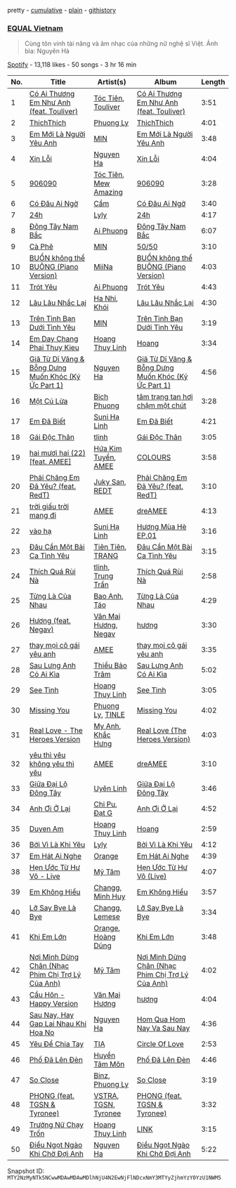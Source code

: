pretty - [cumulative](/playlists/cumulative/37i9dQZF1DXbbp0uiGXEBw.md) - [plain](/playlists/plain/37i9dQZF1DXbbp0uiGXEBw) - [githistory](https://github.githistory.xyz/mackorone/spotify-playlist-archive/blob/main/playlists/plain/37i9dQZF1DXbbp0uiGXEBw)

### [EQUAL Vietnam](https://open.spotify.com/playlist/37i9dQZF1DXbbp0uiGXEBw)

> Cùng tôn vinh tài năng và âm nhạc của những nữ nghệ sĩ Việt\. Ảnh bìa: Nguyên Hà

[Spotify](https://open.spotify.com/user/spotify) - 13,118 likes - 50 songs - 3 hr 16 min

| No. | Title | Artist(s) | Album | Length |
|---|---|---|---|---|
| 1 | [Có Ai Thương Em Như Anh \(feat\. Touliver\)](https://open.spotify.com/track/7AD5F85waSb3yZxZxEXhJM) | [Tóc Tiên](https://open.spotify.com/artist/4YkqEuVf1Jf2x2XDqJ2CvC), [Touliver](https://open.spotify.com/artist/5UNWQJdUbO8Gbg9Qn3r52M) | [Có Ai Thương Em Như Anh \(feat\. Touliver\)](https://open.spotify.com/album/3MxId1GopqGHnUTynUIuFA) | 3:51 |
| 2 | [ThichThich](https://open.spotify.com/track/3wUp8eCTshIrJcYbjWaoyP) | [Phuong Ly](https://open.spotify.com/artist/5Kh0ta0UY4uJ4g2CIdq9V9) | [ThichThich](https://open.spotify.com/album/4AitP1QgqnYpEpx8KY07IA) | 4:01 |
| 3 | [Em Mới Là Người Yêu Anh](https://open.spotify.com/track/1gIaX9HEGZsWSd5HDJatSr) | [MIN](https://open.spotify.com/artist/0IdAjS2LRieBR3gzoazdAw) | [Em Mới Là Người Yêu Anh](https://open.spotify.com/album/2hHic1AMDTtCmK072fentL) | 3:48 |
| 4 | [Xin Lỗi](https://open.spotify.com/track/5oqsevCqWkDwk61Y41bDQA) | [Nguyen Ha](https://open.spotify.com/artist/5Ib3D8UtLdYZjhVNWzwfoH) | [Xin Lỗi](https://open.spotify.com/album/0g3uKyhjDjSeaLzT2MjT6r) | 4:04 |
| 5 | [906090](https://open.spotify.com/track/0HH3DAz5feqJmDA50yQ52M) | [Tóc Tiên](https://open.spotify.com/artist/4YkqEuVf1Jf2x2XDqJ2CvC), [Mew Amazing](https://open.spotify.com/artist/34nom4Ft3keMWBZPAUB3EI) | [906090](https://open.spotify.com/album/20sB19q1UohCToeyAcUNwQ) | 3:28 |
| 6 | [Có Đâu Ai Ngờ](https://open.spotify.com/track/5OE0IzdS8Bs4UaLvDoTXKD) | [Cầm](https://open.spotify.com/artist/56vNGG0GJtL6p8ltx7cLvj) | [Có Đâu Ai Ngờ](https://open.spotify.com/album/706NYXSqVRFvEn2L4GFahN) | 3:40 |
| 7 | [24h](https://open.spotify.com/track/4inMQ83GNpQ2OHDredH5hW) | [Lyly](https://open.spotify.com/artist/4POahBr8YCPNKGErIiofyx) | [24h](https://open.spotify.com/album/4LO3n3uH8Iu6xi09nh2u9i) | 4:17 |
| 8 | [Đông Tây Nam Bắc](https://open.spotify.com/track/0hqCfsV0T1e35k7urmBBHz) | [Ai Phuong](https://open.spotify.com/artist/5k5vCzAmH0dcRda22U9Hut) | [Đông Tây Nam Bắc](https://open.spotify.com/album/5Dt3Lq7yoQ32mOiG3VRyYz) | 6:07 |
| 9 | [Cà Phê](https://open.spotify.com/track/5cvW3PYJeQjRTnj9vHP5Va) | [MIN](https://open.spotify.com/artist/0IdAjS2LRieBR3gzoazdAw) | [50/50](https://open.spotify.com/album/2guZsP5qfBxYma8Y4mhVff) | 3:10 |
| 10 | [BUỒN không thể BUÔNG \(Piano Version\)](https://open.spotify.com/track/0YJ3fxavN7Sms9TlNxWUhf) | [MiiNa](https://open.spotify.com/artist/76nos2JmvLyYGZ28ribrf7) | [BUỒN không thể BUÔNG \(Piano Version\)](https://open.spotify.com/album/1Tsl1MK40xOShJzK6mwXsc) | 4:03 |
| 11 | [Trót Yêu](https://open.spotify.com/track/2lL7kSRjgVZjm942GdVOef) | [Ai Phuong](https://open.spotify.com/artist/5k5vCzAmH0dcRda22U9Hut) | [Trót Yêu](https://open.spotify.com/album/5bc2VEYLPy8dII9TTZ1caN) | 4:43 |
| 12 | [Lâu Lâu Nhắc Lại](https://open.spotify.com/track/5B66uVtd4X6Tls9I2VQm4N) | [Ha Nhi](https://open.spotify.com/artist/3XOuN4VDN4EL0GjKov5mWL), [Khói](https://open.spotify.com/artist/3FZ4GX2mWNn7XElse3fQWd) | [Lâu Lâu Nhắc Lại](https://open.spotify.com/album/6RLMsEvmNeILizkH0RRNQ0) | 4:30 |
| 13 | [Trên Tình Bạn Dưới Tình Yêu](https://open.spotify.com/track/5zH2inEP6THOY8tomr3DdZ) | [MIN](https://open.spotify.com/artist/0IdAjS2LRieBR3gzoazdAw) | [Trên Tình Bạn Dưới Tình Yêu](https://open.spotify.com/album/6He7un0iQqrbVsmieoliGN) | 3:19 |
| 14 | [Em Day Chang Phai Thuy Kieu](https://open.spotify.com/track/031jyNUkkD02vrkgZDGJxu) | [Hoang Thuy Linh](https://open.spotify.com/artist/0r63ReVRjxrS4ATbLrdcrL) | [Hoang](https://open.spotify.com/album/4gfu67H8oClhhE4XT5JL2u) | 3:34 |
| 15 | [Giã Từ Dĩ Vãng & Bỗng Dưng Muốn Khóc \(Ký Ức Part 1\)](https://open.spotify.com/track/0Ic9k0A0lH9uMeYMCl1wvw) | [Nguyen Ha](https://open.spotify.com/artist/5Ib3D8UtLdYZjhVNWzwfoH) | [Giã Từ Dĩ Vãng & Bỗng Dưng Muốn Khóc \(Ký Ức Part 1\)](https://open.spotify.com/album/4Orwq4lvKskQYzqxa36fvM) | 4:56 |
| 16 | [Một Cú Lừa](https://open.spotify.com/track/16YX7SfThwFHdSYYWO6VaL) | [Bich Phuong](https://open.spotify.com/artist/5fa13NJjmn2uQ3dxZDi2Ge) | [tâm trạng tan hơi chậm một chút](https://open.spotify.com/album/56sZf01q5Ih5jXICYyslq7) | 3:28 |
| 17 | [Em Đã Biết](https://open.spotify.com/track/74dZm72WtQx122nyIFhJAB) | [Suni Hạ Linh](https://open.spotify.com/artist/4x1fUORHa2EsxrQ6ZzAoQ0) | [Em Đã Biết](https://open.spotify.com/album/5JJ6XjiB1dqJHorDCqqIz5) | 4:21 |
| 18 | [Gái Độc Thân](https://open.spotify.com/track/2klsSb2iTfgDh95Ak9uWY2) | [tlinh](https://open.spotify.com/artist/3diftVOq7aEIebXKkC34oR) | [Gái Độc Thân](https://open.spotify.com/album/4gDgccYkth0VxOc4m5IpIJ) | 3:05 |
| 19 | [hai mươi hai \(22\) \[feat\. AMEE\]](https://open.spotify.com/track/0dHUKYXP9PJMN0RpR9dpFR) | [Hứa Kim Tuyền](https://open.spotify.com/artist/3Ufoo4BPShhahtCSjgpBLP), [AMEE](https://open.spotify.com/artist/2aQnC3DbZB9GbauvhAw7ve) | [COLOURS](https://open.spotify.com/album/2eIFX7bSus6CHnQ6Ts5mCh) | 3:58 |
| 20 | [Phải Chăng Em Đã Yêu? \(feat\. RedT\)](https://open.spotify.com/track/3i02vLHwlt14hNJtdXmeM7) | [Juky San](https://open.spotify.com/artist/51wGpVg4Z3lv1IjuZAQjXn), [REDT](https://open.spotify.com/artist/5iggzY0xY68wNNWXhiPrZz) | [Phải Chăng Em Đã Yêu? \(feat\. RedT\)](https://open.spotify.com/album/6oLvir8rZVaQRF3z2mp0rG) | 3:10 |
| 21 | [trời giấu trời mang đi](https://open.spotify.com/track/1ecVks3GJX8U67DvhVDVBn) | [AMEE](https://open.spotify.com/artist/2aQnC3DbZB9GbauvhAw7ve) | [dreAMEE](https://open.spotify.com/album/4tHnhcKAaAaD83UfrTvUPt) | 4:13 |
| 22 | [vào hạ](https://open.spotify.com/track/6Bh5qRgU4AysQh3Vv2N5Nt) | [Suni Hạ Linh](https://open.spotify.com/artist/4x1fUORHa2EsxrQ6ZzAoQ0) | [Hương Mùa Hè EP.01](https://open.spotify.com/album/7Do6GQrbmkYtOjg1S2HRe3) | 3:16 |
| 23 | [Đâu Cần Một Bài Ca Tình Yêu](https://open.spotify.com/track/3ckraK42KnTt0Mk0b8pmA2) | [Tiên Tiên](https://open.spotify.com/artist/5OvCh1Nin8AGw7OkxYinBe), [TRANG](https://open.spotify.com/artist/2knyDFP4xw9wZEWA98JX6b) | [Đâu Cần Một Bài Ca Tình Yêu](https://open.spotify.com/album/6Qb69lLK43aP1s06fQIYnJ) | 3:15 |
| 24 | [Thích Quá Rùi Nà](https://open.spotify.com/track/6jcG3yZ0e2CSI6omkYO1ut) | [tlinh](https://open.spotify.com/artist/3diftVOq7aEIebXKkC34oR), [Trung Trần](https://open.spotify.com/artist/2v14NO80QYditUms7sbEIZ) | [Thích Quá Rùi Nà](https://open.spotify.com/album/2Uejuvo8WwGMH3hUe8NGsO) | 2:58 |
| 25 | [Từng Là Của Nhau](https://open.spotify.com/track/5KYv3kORBKUmVEoqbRRWxt) | [Bao Anh](https://open.spotify.com/artist/4fCHhderLwLacsIOIKgu3J), [Táo](https://open.spotify.com/artist/23xCr75lKvnFvKi8ImHE7S) | [Từng Là Của Nhau](https://open.spotify.com/album/59xrACzg1Ip2ellb2JSzCN) | 4:29 |
| 26 | [Hương \(feat\. Negav\)](https://open.spotify.com/track/6aeU5IH8DB1qHK5jRFTNUv) | [Văn Mai Hương](https://open.spotify.com/artist/63SNH9m8M034lCGELVC1dm), [Negav](https://open.spotify.com/artist/4fg8aMZ23d2bxKz7r2vt9v) | [hương](https://open.spotify.com/album/6q946F95PkIqzVIxMQVVdq) | 3:30 |
| 27 | [thay mọi cô gái yêu anh](https://open.spotify.com/track/7e8Kt6pX4Y589CJL37mIWa) | [AMEE](https://open.spotify.com/artist/2aQnC3DbZB9GbauvhAw7ve) | [thay mọi cô gái yêu anh](https://open.spotify.com/album/3hR3yDFUQhLex9F9goRs80) | 3:35 |
| 28 | [Sau Lưng Anh Có Ai Kìa](https://open.spotify.com/track/0IojBwrFi0lwPW1eE3BNdU) | [Thiều Bảo Trâm](https://open.spotify.com/artist/6RUfMGubOnHT1p3nfeXpBl) | [Sau Lưng Anh Có Ai Kìa](https://open.spotify.com/album/36Dvo2mP3FZEERwagzc0YB) | 5:02 |
| 29 | [See Tình](https://open.spotify.com/track/3bZGGKrMQLDGg18y2QqKFF) | [Hoang Thuy Linh](https://open.spotify.com/artist/0r63ReVRjxrS4ATbLrdcrL) | [See Tình](https://open.spotify.com/album/1AttOIOFrGkOPNSq5mB4pd) | 3:05 |
| 30 | [Missing You](https://open.spotify.com/track/1AAGvzJRWMTKx7PNfeTvP4) | [Phuong Ly](https://open.spotify.com/artist/5Kh0ta0UY4uJ4g2CIdq9V9), [TINLE](https://open.spotify.com/artist/1jLYYT9QNuDI4zz4Ky9fyq) | [Missing You](https://open.spotify.com/album/1b60c7XKSLPW7s1f0CBWqF) | 4:02 |
| 31 | [Real Love \- The Heroes Version](https://open.spotify.com/track/2Gazl1MAVX8vmo8E659Vq8) | [My Anh](https://open.spotify.com/artist/3C9BZr3AmjZ89zzcOdkA4i), [Khắc Hưng](https://open.spotify.com/artist/2mx5AAdmlMxMcrcd7AQh1j) | [Real Love \(The Heroes Version\)](https://open.spotify.com/album/1QkxoTESjfTccBQqMG08Bb) | 4:03 |
| 32 | [yêu thì yêu không yêu thì yêu](https://open.spotify.com/track/79xFFmGKtEyky0I2G9U9Jg) | [AMEE](https://open.spotify.com/artist/2aQnC3DbZB9GbauvhAw7ve) | [dreAMEE](https://open.spotify.com/album/4tHnhcKAaAaD83UfrTvUPt) | 3:10 |
| 33 | [Giữa Đại Lộ Đông Tây](https://open.spotify.com/track/1MQ97OxIEAMm5BUHbS6yHv) | [Uyên Linh](https://open.spotify.com/artist/2KUMXzsDcJqXZW0CRh07zP) | [Giữa Đại Lộ Đông Tây](https://open.spotify.com/album/3sd1Ni5crypjsq5VuVYaK1) | 3:46 |
| 34 | [Anh Ơi Ở Lại](https://open.spotify.com/track/0VBv6oyMgeEBOIysaSV9aE) | [Chi Pu](https://open.spotify.com/artist/6jRD85dsXJYn5vv73rqSGi), [Đạt G](https://open.spotify.com/artist/4R3mugkUqCALXgkwSptTbg) | [Anh Ơi Ở Lại](https://open.spotify.com/album/0AvJduRQsFMQojtnsE2SfS) | 4:52 |
| 35 | [Duyen Am](https://open.spotify.com/track/5dZHey2U2xrNpvgyop8URS) | [Hoang Thuy Linh](https://open.spotify.com/artist/0r63ReVRjxrS4ATbLrdcrL) | [Hoang](https://open.spotify.com/album/4gfu67H8oClhhE4XT5JL2u) | 2:59 |
| 36 | [Bởi Vì Là Khi Yêu](https://open.spotify.com/track/57idtlQlKCv3toIDtx5LaX) | [Lyly](https://open.spotify.com/artist/4POahBr8YCPNKGErIiofyx) | [Bởi Vì Là Khi Yêu](https://open.spotify.com/album/3pAb4r4EzKQNUqjrt8HCoe) | 4:12 |
| 37 | [Em Hát Ai Nghe](https://open.spotify.com/track/1SzlLbTE7hTs75M2R1a1Tg) | [Orange](https://open.spotify.com/artist/5lAfakPZgxFKgiJD6xAF1G) | [Em Hát Ai Nghe](https://open.spotify.com/album/484MnMltSafY73ocrCoKgv) | 4:39 |
| 38 | [Hẹn Ước Từ Hư Vô \- Live](https://open.spotify.com/track/2tg8L2ls1k19B2SvRKBnJh) | [Mỹ Tâm](https://open.spotify.com/artist/1CWwyDPjCowRTO4p6A7r6g) | [Hẹn Ước Từ Hư Vô \(Live\)](https://open.spotify.com/album/6hJV3dVl97mP4tTzXsToOT) | 4:07 |
| 39 | [Em Không Hiểu](https://open.spotify.com/track/1izPmgSW7FV6XFdEOiTvOY) | [Changg](https://open.spotify.com/artist/1nX1HVIUo1Zfs3e2v3lFb9), [Minh Huy](https://open.spotify.com/artist/5zT1Ku9mzzl6RW5y4z0hUK) | [Em Không Hiểu](https://open.spotify.com/album/1TAJ1v7uOXi6lzXQSF3wjn) | 3:57 |
| 40 | [Lỡ Say Bye Là Bye](https://open.spotify.com/track/0d6dbFvKczX1Us3J7TsMMv) | [Changg](https://open.spotify.com/artist/1nX1HVIUo1Zfs3e2v3lFb9), [Lemese](https://open.spotify.com/artist/0DL9VpY3UsZWQyDOO5Ej2o) | [Lỡ Say Bye Là Bye](https://open.spotify.com/album/3BKiAnPnm2Xn2cWB2uWeE0) | 3:34 |
| 41 | [Khi Em Lớn](https://open.spotify.com/track/5nD5PVXUkIpv0WcwfNFrgS) | [Orange](https://open.spotify.com/artist/5lAfakPZgxFKgiJD6xAF1G), [Hoàng Dũng](https://open.spotify.com/artist/6OzE2OdvV2tGAxSBsBuZ74) | [Khi Em Lớn](https://open.spotify.com/album/5k4b9vDNNCIB0k1703mPrU) | 3:48 |
| 42 | [Nơi Mình Dừng Chân \(Nhạc Phim Chị Trợ Lý Của Anh\)](https://open.spotify.com/track/5U5aFzSWZVGe5gg8eCc8ft) | [Mỹ Tâm](https://open.spotify.com/artist/1CWwyDPjCowRTO4p6A7r6g) | [Nơi Mình Dừng Chân \(Nhạc Phim Chị Trợ Lý Của Anh\)](https://open.spotify.com/album/4IDvNp1lelYq2kmHjCDkvo) | 4:02 |
| 43 | [Cầu Hôn \- Happy Version](https://open.spotify.com/track/4p0oGfPJqrrmdBC2GG6iK2) | [Văn Mai Hương](https://open.spotify.com/artist/63SNH9m8M034lCGELVC1dm) | [hương](https://open.spotify.com/album/6q946F95PkIqzVIxMQVVdq) | 4:04 |
| 44 | [Sau Nay, Hay Gap Lai Nhau Khi Hoa No](https://open.spotify.com/track/6F61DTypUBPZiZqgd76Sjn) | [Nguyen Ha](https://open.spotify.com/artist/5Ib3D8UtLdYZjhVNWzwfoH) | [Hom Qua Hom Nay Va Sau Nay](https://open.spotify.com/album/4QV5oU2eIMfPob4hLC3yar) | 4:36 |
| 45 | [Yêu Để Chia Tay](https://open.spotify.com/track/3bTzNieil0tDqayUed0C0F) | [TIA](https://open.spotify.com/artist/6LrBtADUmDoLlcTrg448Qt) | [Circle Of Love](https://open.spotify.com/album/5sRBJrXrFrpVn1EfbM3EZd) | 2:53 |
| 46 | [Phố Đã Lên Đèn](https://open.spotify.com/track/046BmJVCt4qOFnEGK7CZJK) | [Huyền Tâm Môn](https://open.spotify.com/artist/5udW05zLTeswVyS7fTHdlc) | [Phố Đã Lên Đèn](https://open.spotify.com/album/4mjgPoSHWFTBxPZXyYpuJP) | 4:46 |
| 47 | [So Close](https://open.spotify.com/track/4UxaMIzEAHLGmNeLoutSaL) | [Binz](https://open.spotify.com/artist/2nSO7JYDbJrYbJmP39qUzj), [Phuong Ly](https://open.spotify.com/artist/5Kh0ta0UY4uJ4g2CIdq9V9) | [So Close](https://open.spotify.com/album/2JfqJ783KDwUriEeMOxWhx) | 3:19 |
| 48 | [PHONG \(feat\. TGSN & Tyronee\)](https://open.spotify.com/track/0ibp5h8QATkvC6P5cO5TUV) | [VSTRA](https://open.spotify.com/artist/2aMo0CYbTieTisS0BlWc59), [TGSN](https://open.spotify.com/artist/2OkxNsNz7QXCBwlME0fSsk), [Tyronee](https://open.spotify.com/artist/04xz9bIBYTIqEpmRvQkfvu) | [PHONG \(feat\. TGSN & Tyronee\)](https://open.spotify.com/album/2miKCUKYhXGekJDx4ZsxiI) | 3:32 |
| 49 | [Trưởng Nữ Chạy Trốn](https://open.spotify.com/track/2Zos792uWaDCqqnmPaBH1x) | [Hoang Thuy Linh](https://open.spotify.com/artist/0r63ReVRjxrS4ATbLrdcrL) | [LINK](https://open.spotify.com/album/38DiN8raykLZKEr5T6v5hM) | 3:15 |
| 50 | [Điều Ngọt Ngào Khi Chờ Đợi Anh](https://open.spotify.com/track/4g05dGhnA69TG6AJljEcL6) | [Nguyen Ha](https://open.spotify.com/artist/5Ib3D8UtLdYZjhVNWzwfoH) | [Điều Ngọt Ngào Khi Chờ Đợi Anh](https://open.spotify.com/album/4O5Y2CJavAsV8AkPZQqXrt) | 5:22 |

Snapshot ID: `MTY2NzMyNTk5NCwwMDAwMDAwMDlhNjU4N2EwNjFlNDcxNmY3MTYyZjhmYzY0YzU1NWM5`
